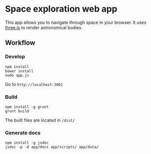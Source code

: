 # Space exploration web app


This app allows you to navigate through space in your browser. It uses [three.js](http://threejs.org/) to render astronomical bodies.

## Workflow

### Develop

```
npm install
bower install
node app.js
```

Go to `http://localhost:3001`

### Build

```
npm install -g grunt
grunt build
```

The built files are located in `/dist/`

### Generate docs

```
npm install -g jsdoc
jsdoc -p -d app/docs app/scripts/ app/data/
```
